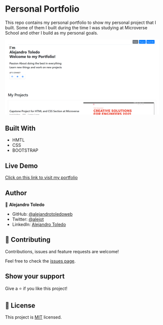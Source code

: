 # Personal Portfolio

This repo contains my personal portfolio to show my personal project that I built.
Some of them I built during the time I was studying at Microverse School and other I build as my personal goals.

![screenshot](images/Screenshot-main-page.png)

## Built With

 - HMTL
 - CSS
 - BOOTSTRAP

 ## Live Demo

[Click on this link to visit my portfolio](https://alejandrotoledoweb.github.io/Portfolio-template-1/)

 ## Author

👤 **Alejandro Toledo**

- GitHub: [@alejandrotoledoweb](https://github.com/alejandrotoledoweb)
- Twitter: [@alejot](https://twitter.com/alejot) 
- LinkedIn: [Alejandro Toledo](https://www.linkedin.com/in/alejandro-toledo-3b444b109/) 

## 🤝 Contributing

Contributions, issues and feature requests are welcome!

Feel free to check the [issues page](issues/).

## Show your support

Give a ⭐️ if you like this project!


## 📝 License

This project is [MIT](https://opensource.org/licenses/MIT) licensed.

